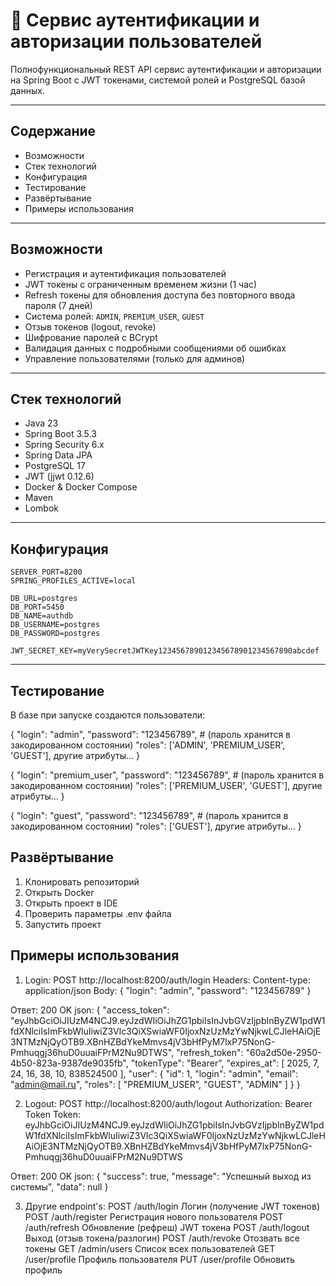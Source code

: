 # 🔐 Сервис аутентификации и авторизации пользователей

Полнофункциональный REST API сервис аутентификации и авторизации на Spring Boot с JWT токенами, системой ролей и PostgreSQL базой данных.

---

## Содержание

- Возможности  
- Стек технологий  
- Конфигурация  
- Тестирование  
- Развёртывание  
- Примеры использования  

---

## Возможности

- Регистрация и аутентификация пользователей  
- JWT токены с ограниченным временем жизни (1 час)  
- Refresh токены для обновления доступа без повторного ввода пароля (7 дней)  
- Система ролей: `ADMIN`, `PREMIUM_USER`, `GUEST`  
- Отзыв токенов (logout, revoke)  
- Шифрование паролей с BCrypt  
- Валидация данных с подробными сообщениями об ошибках  
- Управление пользователями (только для админов)  

---

## Стек технологий

- Java 23  
- Spring Boot 3.5.3  
- Spring Security 6.x  
- Spring Data JPA  
- PostgreSQL 17  
- JWT (jjwt 0.12.6)  
- Docker & Docker Compose  
- Maven  
- Lombok  

---

## Конфигурация

```env
SERVER_PORT=8200
SPRING_PROFILES_ACTIVE=local

DB_URL=postgres
DB_PORT=5450
DB_NAME=authdb
DB_USERNAME=postgres
DB_PASSWORD=postgres

JWT_SECRET_KEY=myVerySecretJWTKey123456789012345678901234567890abcdef
```

---

## Тестирование

В базе при запуске создаются пользователи:

{
  "login": "admin",
  "password": "123456789", # (пароль хранится в закодированном состоянии)
  "roles": ['ADMIN', 'PREMIUM_USER', 'GUEST'],
  другие атрибуты...
}

{
  "login": "premium_user",
  "password": "123456789", # (пароль хранится в закодированном состоянии)
  "roles": ['PREMIUM_USER', 'GUEST'],
  другие атрибуты...
}

{
  "login": "guest",
  "password": "123456789", # (пароль хранится в закодированном состоянии)
  "roles": ['GUEST'],
  другие атрибуты...
}

## Развёртывание

1. Клонировать репозиторий
2. Открыть Docker
3. Открыть проект в IDE
4. Проверить параметры .env файла
5. Запустить проект

## Примеры использования

1. Login: POST http://localhost:8200/auth/login
Headers: Content-type: application/json
Body:
{
    "login": "admin",
    "password": "123456789"
}

Ответ: 200 OK
json:
{
    "access_token": "eyJhbGciOiJIUzM4NCJ9.eyJzdWIiOiJhZG1pbiIsInJvbGVzIjpbInByZW1pdW1fdXNlciIsImFkbWluIiwiZ3Vlc3QiXSwiaWF0IjoxNzUzMzYwNjkwLCJleHAiOjE3NTMzNjQyOTB9.XBnHZBdYkeMmvs4jV3bHfPyM7lxP75NonG-Pmhuqgj36huD0uuaiFPrM2Nu9DTWS",
    "refresh_token": "60a2d50e-2950-4b50-823a-9387de9035fb",
    "tokenType": "Bearer",
    "expires_at": [
        2025,
        7,
        24,
        16,
        38,
        10,
        838524500
    ],
    "user": {
        "id": 1,
        "login": "admin",
        "email": "admin@mail.ru",
        "roles": [
            "PREMIUM_USER",
            "GUEST",
            "ADMIN"
        ]
    }
}


2. Logout: POST http://localhost:8200/auth/logout
Authorization: Bearer Token
Token: eyJhbGciOiJIUzM4NCJ9.eyJzdWIiOiJhZG1pbiIsInJvbGVzIjpbInByZW1pdW1fdXNlciIsImFkbWluIiwiZ3Vlc3QiXSwiaWF0IjoxNzUzMzYwNjkwLCJleHAiOjE3NTMzNjQyOTB9.XBnHZBdYkeMmvs4jV3bHfPyM7lxP75NonG-Pmhuqgj36huD0uuaiFPrM2Nu9DTWS

Ответ: 200 OK
json:
{
    "success": true,
    "message": "Успешный выход из системы",
    "data": null
}


3. Другие endpoint's:
  POST	/auth/login	    Логин (получение JWT токенов)
  POST	/auth/register	Регистрация нового пользователя
  POST	/auth/refresh	  Обновление (рефреш) JWT токена
  POST	/auth/logout	  Выход (отзыв токена/разлогин)
  POST  /auth/revoke    Отозвать все токены
  GET   /admin/users    Список всех пользователей
  GET   /user/profile   Профиль пользователя
  PUT   /user/profile   Обновить профиль
  
